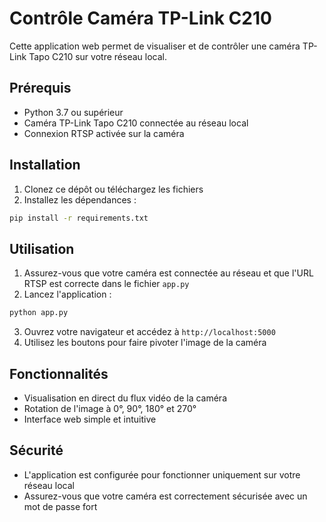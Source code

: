 # Contrôle Caméra TP-Link C210

Cette application web permet de visualiser et de contrôler une caméra TP-Link Tapo C210 sur votre réseau local.

## Prérequis

- Python 3.7 ou supérieur
- Caméra TP-Link Tapo C210 connectée au réseau local
- Connexion RTSP activée sur la caméra

## Installation

1. Clonez ce dépôt ou téléchargez les fichiers
2. Installez les dépendances :
```bash
pip install -r requirements.txt
```

## Utilisation

1. Assurez-vous que votre caméra est connectée au réseau et que l'URL RTSP est correcte dans le fichier `app.py`
2. Lancez l'application :
```bash
python app.py
```
3. Ouvrez votre navigateur et accédez à `http://localhost:5000`
4. Utilisez les boutons pour faire pivoter l'image de la caméra

## Fonctionnalités

- Visualisation en direct du flux vidéo de la caméra
- Rotation de l'image à 0°, 90°, 180° et 270°
- Interface web simple et intuitive

## Sécurité

- L'application est configurée pour fonctionner uniquement sur votre réseau local
- Assurez-vous que votre caméra est correctement sécurisée avec un mot de passe fort 
